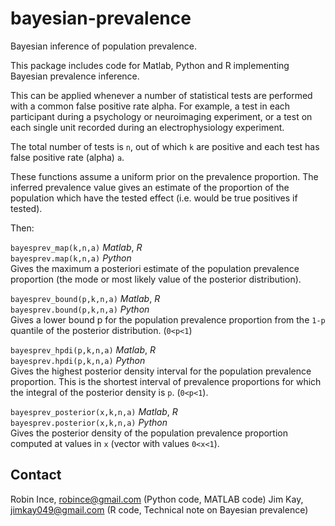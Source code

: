# bayesian-prevalence

Bayesian inference of population prevalence.

This package includes code for Matlab, Python and R implementing Bayesian prevalence inference. 

This can be applied whenever a number of statistical tests are performed with a common false positive rate alpha. For example, a test in each participant during a psychology or neuroimaging experiment, or a test on each single unit recorded during an electrophysiology experiment.

The total number of tests is `n`, out of which `k` are positive and each test has false positive rate (alpha) `a`. 

These functions assume a uniform prior on the prevalence proportion. The inferred prevalence value gives an estimate of the proportion of the population which have the tested effect (i.e. would be true positives if tested).  

Then:

`bayesprev_map(k,n,a)` *Matlab*, *R*  
`bayesprev.map(k,n,a)` *Python*  
Gives the maximum a posteriori estimate of the population prevalence proportion (the mode or most likely value of the posterior distribution).

`bayesprev_bound(p,k,n,a)` *Matlab*, *R*  
`bayesprev.bound(p,k,n,a)` *Python*  
Gives a lower bound p for the population prevalence proportion from the `1-p` quantile of the posterior distribution. (`0<p<1`)

`bayesprev_hpdi(p,k,n,a)` *Matlab*, *R*  
`bayesprev.hpdi(p,k,n,a)` *Python*  
Gives the highest posterior density interval for the population prevalence proportion. This is the shortest interval of prevalence proportions for which the integral of the posterior density is `p`. (`0<p<1`).

`bayesprev_posterior(x,k,n,a)` *Matlab*, *R*  
`bayesprev.posterior(x,k,n,a)` *Python*  
Gives the posterior density of the population prevalence proportion computed at values in `x` (vector with values `0<x<1`).


## Contact

Robin Ince, robince@gmail.com (Python code, MATLAB code)
Jim Kay, jimkay049@gmail.com (R code, Technical note on Bayesian prevalence)

